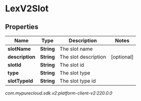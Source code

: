 # LexV2Slot


## Properties

| Name | Type | Description | Notes |
| ------------ | ------------- | ------------- | ------------- |
| **slotName** | **String** | The slot name |  |
| **description** | **String** | The slot description |  [optional] |
| **slotId** | **String** | The slot id |  |
| **type** | **String** | The slot type |  |
| **slotTypeId** | **String** | The slot type id |  |




_com.mypurecloud.sdk.v2:platform-client-v2:220.0.0_

